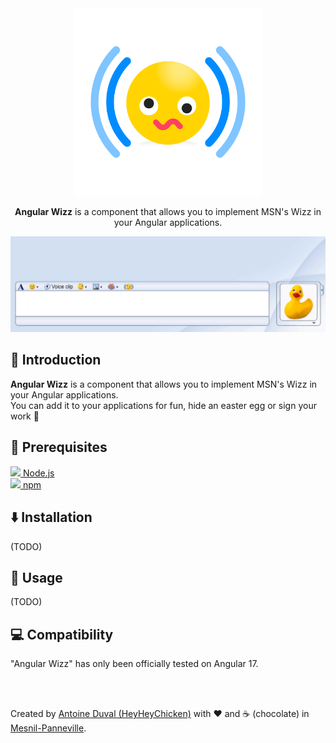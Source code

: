 <div align="center">

<img src="https://raw.githubusercontent.com/HeyHeyChicken/Angular-Wizz/main/.github/logo.png" alt="Wizz" width="300">

**Angular Wizz** is a component that allows you to implement MSN's Wizz in your Angular applications.<br>
</div>
<div align="center">
<img width="820px" src="https://raw.githubusercontent.com/HeyHeyChicken/Angular-Wizz/main/.github/video.gif">
</div>

## 👋 Introduction

**Angular Wizz** is a component that allows you to implement MSN's Wizz in your Angular applications.<br>
You can add it to your applications for fun, hide an easter egg or sign your work 🤣

## 🔧 Prerequisites

[<img src="https://raw.githubusercontent.com/HeyHeyChicken/NOVA/master/resources/nodeJSLogo.png" width="18" /> Node.js](https://nodejs.org/)<br/>
[<img src="https://raw.githubusercontent.com/HeyHeyChicken/NOVA/master/resources/npmLogo.png" width="18" /> npm](https://npmjs.com/)<br/>

## ⬇️ Installation

(TODO)

## 🚀 Usage

(TODO)

## 💻 Compatibility

"Angular Wizz" has only been officially tested on Angular 17.

<br>
<br>

Created by [Antoine Duval (HeyHeyChicken)](//antoine.cuffel.fr) with ❤ and ☕ (chocolate) in [Mesnil-Panneville](//en.wikipedia.org/wiki/Mesnil-Panneville).
